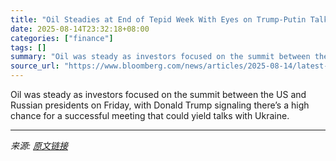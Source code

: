 ```yaml
---
title: "Oil Steadies at End of Tepid Week With Eyes on Trump-Putin Talks"
date: 2025-08-14T23:32:18+08:00
categories: ["finance"]
tags: []
summary: "Oil was steady as investors focused on the summit between the US and Russian presidents on Friday, with Donald Trump signaling there’s a high chance for a successful meeting that could yield talks wit"
source_url: "https://www.bloomberg.com/news/articles/2025-08-14/latest-oil-market-news-and-analysis-for-aug-15"
---
```


Oil was steady as investors focused on the summit between the US and Russian presidents on Friday, with Donald Trump signaling there’s a high chance for a successful meeting that could yield talks with Ukraine.

---

*来源: [原文链接](https://www.bloomberg.com/news/articles/2025-08-14/latest-oil-market-news-and-analysis-for-aug-15)*
